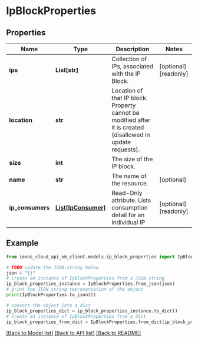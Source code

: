# IpBlockProperties


## Properties

Name | Type | Description | Notes
------------ | ------------- | ------------- | -------------
**ips** | **List[str]** | Collection of IPs, associated with the IP Block. | [optional] [readonly] 
**location** | **str** | Location of that IP block. Property cannot be modified after it is created (disallowed in update requests). | 
**size** | **int** | The size of the IP block. | 
**name** | **str** | The name of the  resource. | [optional] 
**ip_consumers** | [**List[IpConsumer]**](IpConsumer.md) | Read-Only attribute. Lists consumption detail for an individual IP | [optional] [readonly] 

## Example

```python
from ionos_cloud_api_v6_client.models.ip_block_properties import IpBlockProperties

# TODO update the JSON string below
json = "{}"
# create an instance of IpBlockProperties from a JSON string
ip_block_properties_instance = IpBlockProperties.from_json(json)
# print the JSON string representation of the object
print(IpBlockProperties.to_json())

# convert the object into a dict
ip_block_properties_dict = ip_block_properties_instance.to_dict()
# create an instance of IpBlockProperties from a dict
ip_block_properties_from_dict = IpBlockProperties.from_dict(ip_block_properties_dict)
```
[[Back to Model list]](../README.md#documentation-for-models) [[Back to API list]](../README.md#documentation-for-api-endpoints) [[Back to README]](../README.md)


